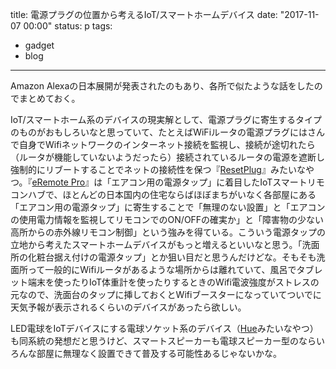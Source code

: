 title: 電源プラグの位置から考えるIoT/スマートホームデバイス
date: "2017-11-07 00:00"
status: p
tags:
- gadget
- blog
---

Amazon Alexaの日本展開が発表されたのもあり、各所で似たような話をしたのでまとめておく。

IoT/スマートホーム系のデバイスの現実解として、電源プラグに寄生するタイプのものがおもしろいなと思っていて、たとえばWiFiルータの電源プラグにはさんで自身でWifiネットワークのインターネット接続を監視し、接続が途切れたら（ルータが機能していないようだったら）接続されているルータの電源を遮断し強制的にリブートすることでネットの接続性を保つ『[ResetPlug](http://resetplug.com/)』みたいなやつ。『[eRemote Pro](http://linkjapan.co.jp/product/eremote-pro)』は「エアコン用の電源タップ」に着目したIoTスマートリモコンハブで、ほとんどの日本国内の住宅ならばほぼまちがいなく各部屋にある「エアコン用の電源タップ」に寄生することで「無理のない設置」と「エアコンの使用電力情報を監視してリモコンでのON/OFFの確実か」と「障害物の少ない高所からの赤外線リモコン制御」という強みを得ている。こういう電源タップの立地から考えたスマートホームデバイスがもっと増えるといいなと思う。「洗面所の化粧台据え付けの電源タップ」とか狙い目だと思うんだけどな。そもそも洗面所って一般的にWifiルータがあるような場所からは離れていて、風呂でタブレット端末を使ったりIoT体重計を使ったりするときのWifi電波強度がストレスの元なので、洗面台のタップに挿しておくとWifiブースターになっていてついでに天気予報が表示されるくらいのデバイスがあったら欲しい。

LED電球をIoTデバイスにする電球ソケット系のデバイス（[Hue](http://www2.meethue.com/ja-jp/)みたいなやつ）も同系統の発想だと思うけど、スマートスピーカーも電球スピーカー型のならいろんな部屋に無理なく設置できて普及する可能性あるじゃないかな。
